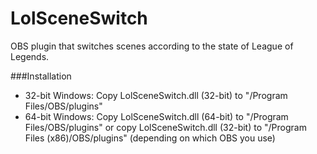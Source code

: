 LolSceneSwitch
==============

OBS plugin that switches scenes according to the state of League of Legends.

###Installation

- 32-bit Windows: Copy LolSceneSwitch.dll (32-bit) to "/Program Files/OBS/plugins"
- 64-bit Windows: Copy LolSceneSwitch.dll (64-bit) to "/Program Files/OBS/plugins" or copy LolSceneSwitch.dll (32-bit) to "/Program Files (x86)/OBS/plugins" (depending on which OBS you use)
